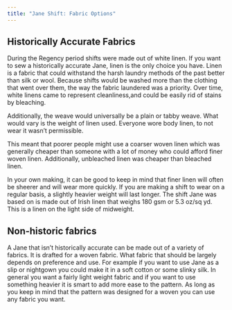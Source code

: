 ```yaml
---
title: "Jane Shift: Fabric Options"
---
```


## Historically Accurate Fabrics
During the Regency period shifts were made out of white linen.  If you want to sew a historically accurate Jane, linen is the only choice you have. Linen is a fabric that could withstand the harsh laundry methods of the past better than silk or wool. Because shifts would be washed more than the clothing that went over them, the way the fabric laundered was a priority. Over time, white linens came to represent cleanliness,and could be easily rid of stains by bleaching.

Additionally, the weave would universally be a plain or tabby weave. What would vary is the weight of linen used. Everyone wore body linen, to not wear it wasn’t permissible.

This meant that poorer people might use a coarser woven linen which was generally cheaper than someone with a lot of money who could afford finer woven linen. Additionally, unbleached linen was cheaper than bleached linen.

In your own making, it can be good to keep in mind that finer linen will often be sheerer and will wear more quickly. If you are making a shift to wear on a regular basis, a slightly heavier weight will last longer. The shift Jane was based on is made out of Irish linen that weighs 180 gsm or 5.3 oz/sq yd. This is a linen on the light side of midweight.

## Non-historic fabrics
A Jane that isn’t historically accurate can be made out of a variety of fabrics. It is drafted for a woven fabric. What fabric that should be largely depends on preference and use. For example if you want to use Jane as a slip or nightgown you could make it in a soft cotton or some slinky silk. In general you want a fairly light weight fabric and if you want to use something heavier it is smart to add more ease to the pattern. As long as you keep in mind that the pattern was designed for a woven you can use any fabric you want. 
